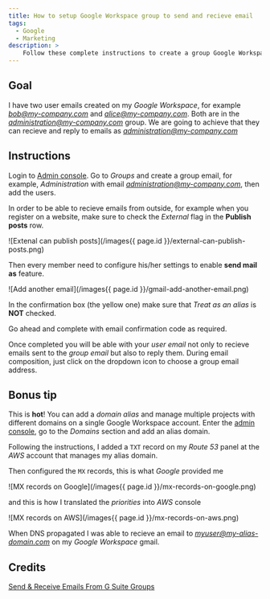 ```yaml
---
title: How to setup Google Workspace group to send and recieve email
tags:
  - Google
  - Marketing
description: >
    Follow these complete instructions to create a group Google Workspace to send and recieve email.
---
```


## Goal

I have two user emails created on my *Google Workspace*, for example *bob@my-company.com* and *alice@my-company.com*. Both are in the *administration@my-company.com* group. We are going to achieve that they can recieve and reply to emails as *administration@my-company.com*

## Instructions

Login to [Admin console](https://admin.google.com). Go to *Groups* and create a group email, for example, *Administration* with email *administration@my-company.com*, then add the users.

In order to be able to recieve emails from outside, for example when you register on a website, make sure to check the *External* flag in the **Publish posts** row.

![Extenal can publish posts](/images{{ page.id }}/external-can-publish-posts.png)

Then every member need to configure his/her settings to enable **send mail as** feature.

![Add another email](/images{{ page.id }}/gmail-add-another-email.png)

In the confirmation box (the yellow one) make sure that *Treat as an alias* is **NOT** checked.

Go ahead and complete with email confirmation code as required.

Once completed you will be able with your *user email* not only to recieve emails sent to the *group email* but also to reply them. During email composition, just click on the dropdown icon to choose a group email address.

## Bonus tip

This is **hot**! You can add a *domain alias* and manage multiple projects with different domains on a single Google Workspace account. Enter the [admin console](https://admin.google.com), go to the *Domains* section and add an alias domain.

Following the instructions, I added a <code>TXT</code> record on my *Route 53* panel at the *AWS* account that manages my alias domain.

Then configured the `MX` records, this is what *Google* provided me

![MX records on Google](/images{{ page.id }}/mx-records-on-google.png)

and this is how I translated the *priorities* into *AWS* console

![MX records on AWS](/images{{ page.id }}/mx-records-on-aws.png)

When DNS propagated I was able to recieve an email to *myuser@my-alias-domain.com* on my *Google Workspace* gmail.

## Credits

[Send & Receive Emails From G Suite Groups](https://www.goldyarora.com/g-suite-groups/)

